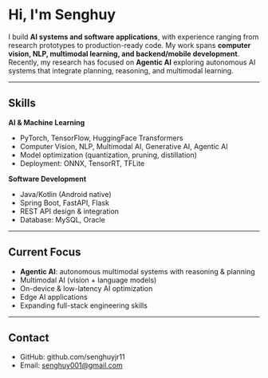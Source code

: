 # Hi, I'm Senghuy  

I build **AI systems and software applications**, with experience ranging from research prototypes to production-ready code. My work spans **computer vision, NLP, multimodal learning, and backend/mobile development**. Recently, my research has focused on **Agentic AI** exploring autonomous AI systems that integrate planning, reasoning, and multimodal learning.  

---

## Skills  

**AI & Machine Learning**  
- PyTorch, TensorFlow, HuggingFace Transformers  
- Computer Vision, NLP, Multimodal AI, Generative AI, Agentic AI  
- Model optimization (quantization, pruning, distillation)  
- Deployment: ONNX, TensorRT, TFLite  

**Software Development**  
- Java/Kotlin (Android native)  
- Spring Boot, FastAPI, Flask  
- REST API design & integration  
- Database: MySQL, Oracle
  
---

## Current Focus  
- **Agentic AI**: autonomous multimodal systems with reasoning & planning  
- Multimodal AI (vision + language models)  
- On-device & low-latency AI optimization  
- Edge AI applications  
- Expanding full-stack engineering skills  

---

## Contact  
- GitHub: github.com/senghuyjr11 
- Email: senghuy001@gmail.com  
